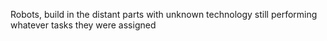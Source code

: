 Robots, build in the distant parts with unknown technology still performing whatever tasks they were assigned